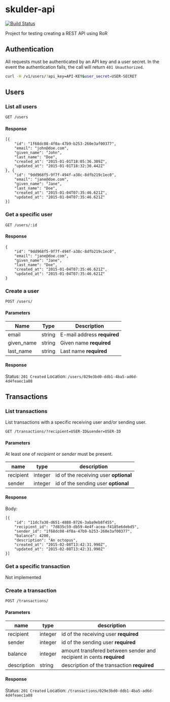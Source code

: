 skulder-api
===========
[![Build Status](https://travis-ci.org/gish/skulder-api.svg)](https://travis-ci.org/gish/skulder-api)

Project for testing creating a REST API using RoR

## Authentication
All requests must be authenticated by an API key and a user secret. In the event the authentication fails, the call will return `401 Unauthorized`.

```bash
curl -H /v1/users/?api_key=API-KEY&user_secret=USER-SECRET
```

## Users
### List all users
```bash
GET /users
```

#### Response
```
[{
    "id": "1f68dc08-4f0a-47b9-b253-260e3af00377",
    "email": "john@doe.com",
    "given_name": "John",
    "last_name": "Doe",
    "created_at": "2015-01-01T18:05:36.309Z",
    "updated_at": "2015-01-01T18:32:30.442Z"
}, {
    "id": "9dd968f5-9f7f-494f-a38c-8dfb219c1ec0",
    "email": "jane@doe.com",
    "given_name": "Jane",
    "last_name": "Doe",
    "created_at": "2015-01-04T07:35:46.621Z",
    "updated_at": "2015-01-04T07:35:46.621Z"
}]
```

### Get a specific user
```
GET /users/:id
```

#### Response
```
{
    "id": "9dd968f5-9f7f-494f-a38c-8dfb219c1ec0",
    "email": "jane@doe.com",
    "given_name": "Jane",
    "last_name": "Doe",
    "created_at": "2015-01-04T07:35:46.621Z",
    "updated_at": "2015-01-04T07:35:46.621Z"
}
```

### Create a user
```
POST /users/
```

#### Parameters
Name | Type | Description
---- | ---- | -----------
email | string | E-mail address **required**
given_name | string | Given name **required**
last_name | string | Last name **required**

#### Response
Status: `201 Created`
Location: `/users/029e3bd0-ddb1-4ba5-ad6d-4d4feaec1a08`

## Transactions

### List transactions
List transactions with a specific receiving user and/or sending user.

```
GET /transactions/?recipient=USER-ID&sender=USER-ID
```
#### Parameters
At least one of *recipient* or *sender* must be present.

name | type | description
-------|-------|--------------
recipient | integer | id of the receiving user **optional**
sender | integer | id of the sending user **optional**


#### Response
Body:
```
[{
    "id": "11dc7a30-d651-4888-8726-3aba9eb8f455",
    "recipient_id": "7d835c59-db59-4e4f-acea-f4185e6debd5",
    "sender_id": "1f68dc08-4f0a-47b9-b253-260e3af00377",
    "balance": 4200,
    "description": "An octopus",
    "created_at": "2015-02-08T13:42:31.990Z",
    "updated_at": "2015-02-08T13:42:31.990Z"
}]
```

### Get a specific transaction
Not implemented

### Create a transaction
```
POST /transactions/
```

#### Parameters
name | type | description
-------|-------|--------------
recipient | integer | id of the receiving user **required**
sender | integer | id of the sending user **required**
balance | integer | amount transfered between sender and recipient in cents **required**
description | string | description of the transaction **required**

#### Response
Status: `201 Created`
Location: `/transactions/029e3bd0-ddb1-4ba5-ad6d-4d4feaec1a08`
